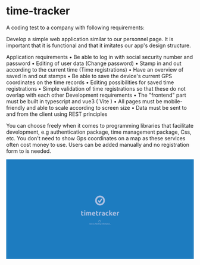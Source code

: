 # time-tracker

A coding test to a company with following requirements:

Develop a simple web application similar to our personnel page. It is important that it is functional and that it imitates our app's design structure.

Application requirements
• Be able to log in with social security number and password
• Editing of user data (Change password)
• Stamp in and out according to the current time (Time registrations)
• Have an overview of saved in and out stamps
• Be able to save the device's current GPS coordinates on the time records
• Editing possibilities for saved time registrations
• Simple validation of time registrations so that these do not overlap with each other
Development requirements
• The "frontend" part must be built in typescript and vue3 ( Vite )
• All pages must be mobile-friendly and able to scale according to screen size
• Data must be sent to and from the client using REST principles

You can choose freely when it comes to programming libraries that facilitate development, e.g
authentication package, time management package, Css, etc. You don't need to show Gps
coordinates on a map as these services often cost money to use. Users can be added manually and no registration form to is needed.


<picture>
  <source media="(prefers-color-scheme: dark)" srcset="https://github.com/Teppo652/time-tracker/blob/main/screenshots/1.png">
  <source media="(prefers-color-scheme: light)" srcset="https://user-images.githubusercontent.com/25423296/163456779-a8556205-d0a5-45e2-ac17-42d089e3c3f8.png">
  <img alt="Shows an illustrated sun in light mode and a moon with stars in dark mode." src="http://github.com/Teppo652/time-tracker/blob/main/screenshots/1.png">
</picture>
